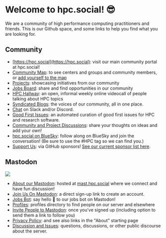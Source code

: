 # Welcome to hpc.social! 😎️

We are a community of high performance computing practitioners and friends.
This is our Github space, and some links to help you find what you are looking
for.

## Community

- [https://hpc.social](https://hpc.social): visit our main community portal at hpc.social!
- [Community Map](https://hpc.social/map/): to see centers and groups and community members, or [add yourself to the map](https://hpc.social/projects/map/)
- [Projects](https://hpc.social/projects/): showcasing initiatives from our community
- [Jobs Board](https://hpc.social/jobs/): share and find opportunities in our community
- [HPC Hallway](https://hpc-hallway.github.io/The-Hallway/): an open, informal weekly online videocall of people talking about HPC topics
- [Syndicated Blogs](https://hpc.social/blog/): the voices of our community, all in one place.
- [Chat](https://hpc.social/projects/chat/) on Slack and/or Discord.
- [Good First Issues](https://hpc.social/good-first-issues/): an automated curation of good first issues for HPC and research software.
- [Community and Project Discussions](https://github.com/hpc-social/hpc-social.github.io/discussions): share your thoughts on ideas and add your own!
- [hpc.social on BlueSky](https://bsky.app/profile/hpc.social): follow along on BlueSky and join the conversation! (Be sure to use the #HPC tag so we can find you.)
- [Support Us](https://github.com/sponsors/hpc-social): via GitHub sponsors! [See our current sponsor list here](https://hpc.social/sponsors/).

## Mastodon

<img src="https://img.shields.io/badge/dynamic/json?label=Accounts&query=stats.user_count&url=https%3A%2F%2Fmast.hpc.social%2Fapi%2Fv1%2Finstance"/><br>

- [About our Mastodon](https://mast.hpc.social/about): hosted at [mast.hpc.social](https://mast.hpc.social) where we connect and have fun discussion!
- [Join Us On Mastodon](https://mast.hpc.social/auth/sign_up): a direct sign-up link to create an account. 
- [Jobs Bot](https://mast.hpc.social/@jobs): say hello 👋 to our jobs bot on Mastodon! 
- [Profiles](https://mast.hpc.social/directory): profiles directory to find people on our server and elsewhere
- [Invite People to Mastodon](https://mast.hpc.social/invites): once you've signed up (including option to send them a link to follow you)
- [Privacy Policy](https://mast.hpc.social/privacy-policy): and see also links in the "About" starting page
- [Discussion and Issues](https://github.com/hpc-social/mastodon-instance-and-policies): questions, discussions, or other public discourse about the server.
